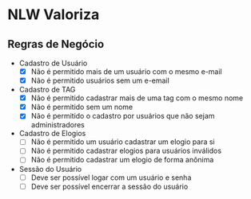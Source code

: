 # NLW Valoriza

## Regras de Negócio

- Cadastro de Usuário
  - [x] Não é permitido mais de um usuário com o mesmo e-mail
  - [x] Não é permitido usuários sem um e-email
- Cadastro de TAG
  - [x] Não é permitido cadastrar mais de uma tag com o mesmo nome
  - [x] Não é permitido sem um nome
  - [x] Não é permitido o cadastro por usuários que não sejam administradores
- Cadastro de Elogios
  - [ ] Não é permitido um usuário cadastrar um elogio para si
  - [ ] Não é permitido cadastrar elogios para usuários inválidos
  - [ ] Não é permitido cadastrar um elogio de forma anônima
- Sessão do Usuário
  - [ ] Deve ser possível logar com um usuário e senha
  - [ ] Deve ser possível encerrar a sessão do usuário
